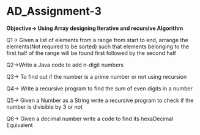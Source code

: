 # AD_Assignment-3

**Objective-> Using Array designing Iterative and recursive Algorithm**

Q1-> Given a list of elements from a range from start to end, arrange the elements(Not required to be sorted) such that elements belonging to the first half of the range will be found first followed by the second half

Q2->Write a Java code to add n-digit numbers 

Q3-> To find out if the number is a prime number or not using recursion

Q4-> Write a recursive program to find the sum of even digits in a number

Q5-> Given a Number as a String write a recursive program to check if the number is divisible by 3 or not 

Q6-> Given a decimal number write a code to find its hexaDecimal Equivalent

